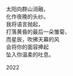 　　太阳向群山消融，  
　　化作夜晚的头纱。  
　　我将语言抛起，  
　　打落黄昏的最后一朵雏菊，  
　　而星辰，吹拂天幕的风  
　　会将你的面容捧起  
　　坠入你温柔的吐息。  

　　2022
